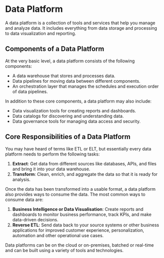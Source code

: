 # Data Platform

A data platform is a collection of tools and services that help you manage and analyze data.
It includes everything from data storage and processing to data visualization and reporting.

## Components of a Data Platform

At the very basic level, a data platform consists of the following components:

- A data warehouse that stores and processes data.
- Data pipelines for moving data between different components.
- An orchestration layer that manages the schedules and execution order of data pipelines.

In addition to these core components, a data platform may also include:

- Data visualization tools for creating reports and dashboards.
- Data catalogs for discovering and understanding data.
- Data governance tools for managing data access and security.

## Core Responsibilities of a Data Platform

You may have heard of terms like ETL or ELT, but essentially every data platform needs to perform the following tasks:

1. **Extract**: Get data from different sources like databases, APIs, and files and bring it into your data warehouse.
2. **Transform**: Clean, enrich, and aggregate the data so that it is ready for analysis.

Once the data has been transformed into a usable format, a data platform also provides ways to consume the data.
The most common ways to consume data are:

1. **Business Intelligence or Data Visualisation**: Create reports and dashboards to monitor business performance,
   track KPIs, and make data-driven decisions.
2. **Reverse ETL**: Send data back to your source systems or other business applications for improved customer
   experience, personalization, automation and other operational use cases.

Data platforms can be on the cloud or on-premises, batched or real-time and can be built using a variety of tools and technologies.
